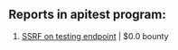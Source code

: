 ## Reports in apitest program:
1. [SSRF on testing endpoint](https://hackerone.com/reports/128685) | $0.0 bounty